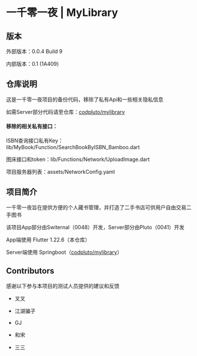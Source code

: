 # 一千零一夜 | MyLibrary

## 版本

外部版本：0.0.4 Build 9

内部版本：0.1 (1A409)

## 仓库说明

这是一千零一夜项目的备份代码，移除了私有Api和一些相关隐私信息

如需Server部分代码请至仓库：[codpluto/mylibrary](https://github.com/codpluto/mylibrary)

#### 移除的相关私有接口：

ISBN查询接口私有Key：lib/MyBook/Function/SearchBookByISBN_Bamboo.dart

图床接口和token：lib/Functions/Network/UploadImage.dart

项目服务器列表：assets/NetworkConfig.yaml

## 项目简介

一千零一夜旨在提供方便的个人藏书管理，并打造了二手书店可供用户自由交易二手图书

该项目App部分由Switernal（0048）开发，Server部分由Pluto（0041）开发

App端使用 Flutter 1.22.6（本仓库）

Server端使用 Springboot（[codpluto/mylibrary](https://github.com/codpluto/mylibrary)）

## Contributors

感谢以下参与本项目的测试人员提供的建议和反馈

- 叉叉
- 江湖骗子

- GJ
- 和宋
- 三三

